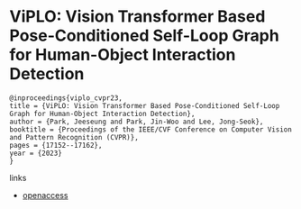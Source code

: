 # ViPLO: Vision Transformer Based Pose-Conditioned Self-Loop Graph for Human-Object Interaction Detection

```
@inproceedings{viplo_cvpr23,
title = {ViPLO: Vision Transformer Based Pose-Conditioned Self-Loop Graph for Human-Object Interaction Detection},
author = {Park, Jeeseung and Park, Jin-Woo and Lee, Jong-Seok},
booktitle = {Proceedings of the IEEE/CVF Conference on Computer Vision and Pattern Recognition (CVPR)},
pages = {17152--17162},
year = {2023}
}
```

links
- [openaccess](http://openaccess.thecvf.com//content/CVPR2023/html/Park_ViPLO_Vision_Transformer_Based_Pose-Conditioned_Self-Loop_Graph_for_Human-Object_Interaction_CVPR_2023_paper.html)
